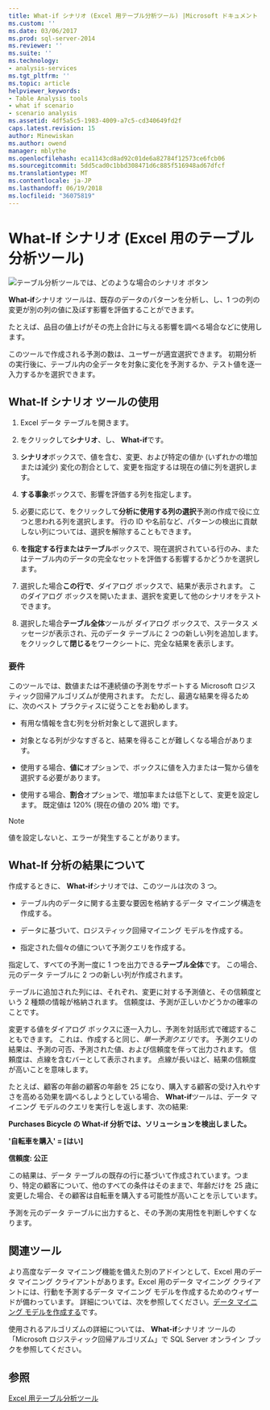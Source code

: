 ```yaml
---
title: What-if シナリオ (Excel 用テーブル分析ツール) |Microsoft ドキュメント
ms.custom: ''
ms.date: 03/06/2017
ms.prod: sql-server-2014
ms.reviewer: ''
ms.suite: ''
ms.technology:
- analysis-services
ms.tgt_pltfrm: ''
ms.topic: article
helpviewer_keywords:
- Table Analysis tools
- what if scenario
- scenario analysis
ms.assetid: 4df5a5c5-1983-4009-a7c5-cd340649fd2f
caps.latest.revision: 15
author: Minewiskan
ms.author: owend
manager: mblythe
ms.openlocfilehash: eca1143cd8ad92c01de6a82784f12573ce6fcb06
ms.sourcegitcommit: 5dd5cad0c1bbd308471d6c885f516948ad67dfcf
ms.translationtype: MT
ms.contentlocale: ja-JP
ms.lasthandoff: 06/19/2018
ms.locfileid: "36075819"
---
```

# <a name="what-if-scenario-table-analysis-tools-for-excel"></a>What-If シナリオ (Excel 用のテーブル分析ツール)
  ![テーブル分析ツールでは、どのような場合のシナリオ ボタン](media/tat-whatif.gif "What-if シナリオ テーブル分析ツール ボタン")  
  
 **What-if**シナリオ ツールは、既存のデータのパターンを分析し、し、1 つの列の変更が別の列の値に及ぼす影響を評価することができます。  
  
 たとえば、品目の値上げがその売上合計に与える影響を調べる場合などに使用します。  
  
 このツールで作成される予測の数は、ユーザーが適宜選択できます。 初期分析の実行後に、テーブル内の全データを対象に変化を予測するか、テスト値を逐一入力するかを選択できます。  
  
## <a name="using-the-what-if-scenario-tool"></a>What-If シナリオ ツールの使用  
  
1.  Excel データ テーブルを開きます。  
  
2.  をクリックして**シナリオ**、し、 **What-if**です。  
  
3.  **シナリオ**ボックスで、値を含む、変更、および特定の値か (いずれかの増加または減少) 変化の割合として、変更を指定するは現在の値に列を選択します。  
  
4.  **する事象**ボックスで、影響を評価する列を指定します。  
  
5.  必要に応じて、をクリックして**分析に使用する列の選択**予測の作成で役に立つと思われる列を選択します。 行の ID や名前など、パターンの検出に貢献しない列については、選択を解除することもできます。  
  
6.  **を指定する行またはテーブル**ボックスで、現在選択されている行のみ、またはテーブル内のデータの完全なセットを評価する影響するかどうかを選択します。  
  
7.  選択した場合**この行で**、ダイアログ ボックスで、結果が表示されます。 このダイアログ ボックスを開いたまま、選択を変更して他のシナリオをテストできます。  
  
8.  選択した場合**テーブル全体**ツールが ダイアログ ボックスで、ステータス メッセージが表示され、元のデータ テーブルに 2 つの新しい列を追加します。 をクリックして**閉じる**をワークシートに、完全な結果を表示します。  
  
### <a name="requirements"></a>要件  
 このツールでは、数値または不連続値の予測をサポートする Microsoft ロジスティック回帰アルゴリズムが使用されます。 ただし、最適な結果を得るために、次のベスト プラクティスに従うことをお勧めします。  
  
-   有用な情報を含む列を分析対象として選択します。  
  
-   対象となる列が少なすぎると、結果を得ることが難しくなる場合があります。  
  
-   使用する場合、**値に**オプションで、ボックスに値を入力または一覧から値を選択する必要があります。  
  
-   使用する場合、**割合**オプションで、増加率または低下として、変更を設定します。 既定値は 120% (現在の値の 20% 増) です。  
  
> [!NOTE]  
>  値を設定しないと、エラーが発生することがあります。  
  
## <a name="understanding-the-results-of-what-if-analysis"></a>What-If 分析の結果について  
 作成するときに、 **What-if**シナリオでは、このツールは次の 3 つ。  
  
-   テーブル内のデータに関する主要な要因を格納するデータ マイニング構造を作成する。  
  
-   データに基づいて、ロジスティック回帰マイニング モデルを作成する。  
  
-   指定された個々の値について予測クエリを作成する。  
  
 指定して、すべての予測一度に 1 つを出力できる**テーブル全体**です。 この場合、元のデータ テーブルに 2 つの新しい列が作成されます。  
  
 テーブルに追加された列には、それぞれ、変更に対する予測値と、その信頼度という 2 種類の情報が格納されます。 信頼度は、予測が正しいかどうかの確率のことです。  
  
 変更する値をダイアログ ボックスに逐一入力し、予測を対話形式で確認することもできます。 これは、作成すると同じ、*単一予測クエリ*です。 予測クエリの結果は、予測の可否、予測された値、および信頼度を伴って出力されます。 信頼度は、点線を含むバーとして表示されます。 点線が長いほど、結果の信頼度が高いことを意味します。  
  
 たとえば、顧客の年齢の顧客の年齢を 25 になり、購入する顧客の受け入れやすさを高める効果を調べるしようとしている場合、 **What-if**ツールは、データ マイニング モデルのクエリを実行しを返します、次の結果:  
  
 **Purchases Bicycle の What-if 分析では、ソリューションを検出しました。**  
  
 **'自転車を購入' = [はい]**  
  
 **信頼度: 公正**  
  
 この結果は、データ テーブルの既存の行に基づいて作成されています。つまり、特定の顧客について、他のすべての条件はそのままで、年齢だけを 25 歳に変更した場合、その顧客は自転車を購入する可能性が高いことを示しています。  
  
 予測を元のデータ テーブルに出力すると、その予測の実用性を判断しやすくなります。  
  
## <a name="related-tools"></a>関連ツール  
 より高度なデータ マイニング機能を備えた別のアドインとして、Excel 用のデータ マイニング クライアントがあります。Excel 用のデータ マイニング クライアントには、行動を予測するデータ マイニング モデルを作成するためのウィザードが備わっています。 詳細については、次を参照してください。[データ マイニング モデルを作成する](creating-a-data-mining-model.md)です。  
  
 使用されるアルゴリズムの詳細については、 **What-if**シナリオ ツールの「Microsoft ロジスティック回帰アルゴリズム」で SQL Server オンライン ブックを参照してください。  
  
## <a name="see-also"></a>参照  
 [Excel 用テーブル分析ツール](table-analysis-tools-for-excel.md)  
  
  
